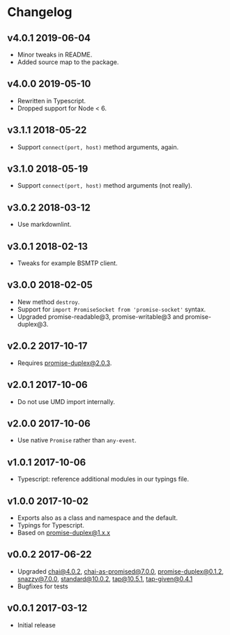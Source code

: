 # Changelog

## v4.0.1 2019-06-04

- Minor tweaks in README.
- Added source map to the package.

## v4.0.0 2019-05-10

- Rewritten in Typescript.
- Dropped support for Node < 6.

## v3.1.1 2018-05-22

- Support `connect(port, host)` method arguments, again.

## v3.1.0 2018-05-19

- Support `connect(port, host)` method arguments (not really).

## v3.0.2 2018-03-12

- Use markdownlint.

## v3.0.1 2018-02-13

- Tweaks for example BSMTP client.

## v3.0.0 2018-02-05

- New method `destroy`.
- Support for `import PromiseSocket from 'promise-socket'` syntax.
- Upgraded promise-readable@3, promise-writable@3 and promise-duplex@3.

## v2.0.2 2017-10-17

- Requires promise-duplex@2.0.3.

## v2.0.1 2017-10-06

- Do not use UMD import internally.

## v2.0.0 2017-10-06

- Use native `Promise` rather than `any-event`.

## v1.0.1 2017-10-06

- Typescript: reference additional modules in our typings file.

## v1.0.0 2017-10-02

- Exports also as a class and namespace and the default.
- Typings for Typescript.
- Based on promise-duplex@1.x.x

## v0.0.2 2017-06-22

- Upgraded chai@4.0.2, chai-as-promised@7.0.0, promise-duplex@0.1.2,
  snazzy@7.0.0, standard@10.0.2, tap@10.5.1, tap-given@0.4.1
- Bugfixes for tests

## v0.0.1 2017-03-12

- Initial release

